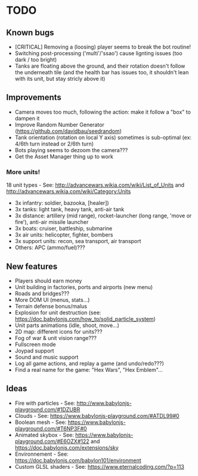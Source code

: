 # TODO

## Known bugs

* [CRITICAL] Removing a (loosing) player seems to break the bot routine!
* Switching post-processing ('multi'/'ssao') cause lignting issues (too dark / too bright)
* Tanks are floating above the ground, and their rotation doesn't follow the underneath tile (and the health bar has issues too, it shouldn't lean with its unit, but stay stricly above it)

## Improvements

* Camera moves too much, following the action: make it follow a "box" to dampen it
* Improve Random Number Generator (https://github.com/davidbau/seedrandom)
* Tank orientation (rotation on local Y axis) sometimes is sub-optimal (ex: 4/6th turn instead or 2/6th turn)
* Bots playing seems to dezoom the camera???
* Get the Asset Manager thing up to work

### More units!

18 unit types - See: http://advancewars.wikia.com/wiki/List_of_Units and http://advancewars.wikia.com/wiki/Category:Units

  * 3x infantry: soldier, bazooka, [healer])
  * 3x tanks: light tank, heavy tank, anti-air tank
  * 3x distance: artillery (mid range), rocket-launcher (long range, 'move or fire'), anti-air missile launcher
  * 3x boats: cruiser, battleship, submarine
  * 3x air units: helicopter, fighter, bombers
  * 3x support units: recon, sea transport, air transport
  * Others: APC (ammo/fuel)???

## New features

* Players should earn money
* Unit building in factories, ports and airports (new menu)
* Roads and bridges???
* More DOM UI (menus, stats...)
* Terrain defense bonus/malus
* Explosion for unit destruction (see: https://doc.babylonjs.com/how_to/solid_particle_system)
* Unit parts animations (idle, shoot, move...)
* 2D map: different icons for units???
* Fog of war & unit vision range???
* Fullscreen mode
* Joypad support
* Sound and music support
* Log all game actions, and replay a game (and undo/redo???)
* Find a real name for the game: "Hex Wars", "Hex Emblem"...

## Ideas

* Fire with particles - See: http://www.babylonjs-playground.com/#1DZUBR
* Clouds - See: https://www.babylonjs-playground.com/#ATDL99#0
* Boolean mesh - See: https://www.babylonjs-playground.com/#T6NP3F#0
* Animated skybox - See: https://www.babylonjs-playground.com/#E6OZX#122 and https://doc.babylonjs.com/extensions/sky
* Environnement - See: https://doc.babylonjs.com/babylon101/environment
* Custom GLSL shaders - See: https://www.eternalcoding.com/?p=113

